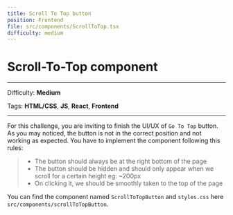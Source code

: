 ```yaml
---
title: Scroll To Top button
position: Frontend
file: src/components/ScrollToTop.tsx
difficulty: medium
---
```


# Scroll-To-Top component

---

Difficulty: **Medium**

Tags: **HTML/CSS**, **JS**, **React**, **Frontend**

---

For this challenge, you are inviting to finish the UI/UX of `Go To Top` button. As you may noticed, the button is not in the correct position and not working as expected. You have to implement the component following this rules:

> - The button should always be at the right bottom of the page
> - The button should be hidden and should only appear when we scroll for a certain height eg: ~200px
> - On clicking it, we should be smoothly taken to the top of the page

You can find the component named `ScrollToTopButton` and `styles.css`  here `src/components/scrollToTopButton`.

